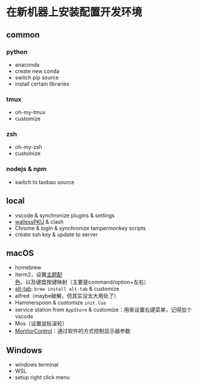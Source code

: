 # 在新机器上安装配置开发环境

## common

### python
- anaconda
- create new conda
- switch pip source
- install certain libraries

### tmux
- oh-my-tmux
- customize

### zsh
- oh-my-zsh
- customize

### nodejs & npm
- switch to taobao source





## local

- vscode & synchronize plugins & settings
- [wallessPKU](https://blog.wallesspku.space/blog/post/hiaoxui/clash-zh) & clash
- Chrome & login & synchronize tampermonkey scripts
- create ssh key & update to server




## macOS

- homebrew
- iterm2，设置[主题配色](https://github.com/mbadolato/iTerm2-Color-Schemes)，以及键盘按键映射（主要是command/option+左右）
- [alt-tab](https://alt-tab-macos.netlify.app/): `brew install alt-tab` & customize
- alfred（maybe破解，但其实没太大用处了）
- Hammerspoon & customize `init.lua`
- service station from `AppStore` & customize：用来设置右键菜单，记得加个vscode
- Mos（设置鼠标滚轮）
- [MonitorControl](https://github.com/MonitorControl/MonitorControl)：通过软件的方式控制显示器参数


## Windows

- windows terminal
- WSL 
- setup right click menu

